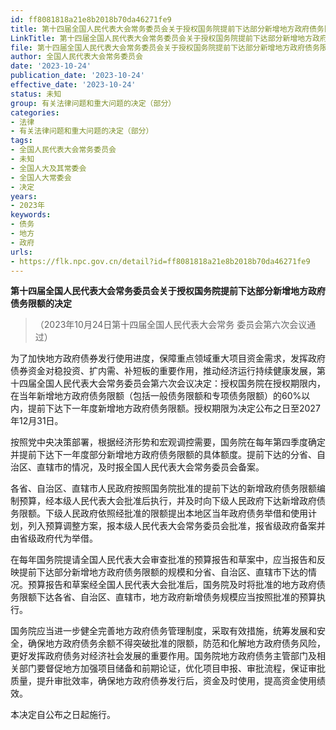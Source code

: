 ```yaml
---
id: ff8081818a21e8b2018b70da46271fe9
title: 第十四届全国人民代表大会常务委员会关于授权国务院提前下达部分新增地方政府债务限额的决定
LinkTitle: 第十四届全国人民代表大会常务委员会关于授权国务院提前下达部分新增地方政府债务限额的决定（2023）
file: 第十四届全国人民代表大会常务委员会关于授权国务院提前下达部分新增地方政府债务限额的决定_20231024_ff8081818a21e8b2018b70da46271fe9.docx
author: 全国人民代表大会常务委员会
date: '2023-10-24'
publication_date: '2023-10-24'
effective_date: '2023-10-24'
status: 未知
group: 有关法律问题和重大问题的决定（部分）
categories:
- 法律
- 有关法律问题和重大问题的决定（部分）
tags:
- 全国人民代表大会常务委员会
- 未知
- 全国人大及其常委会
- 全国人大常委会
- 决定
years:
- 2023年
keywords:
- 债务
- 地方
- 政府
urls:
- https://flk.npc.gov.cn/detail?id=ff8081818a21e8b2018b70da46271fe9
---
```


**第十四届全国人民代表大会常务委员会关于授权国务院提前下达部分新增地方政府债务限额的决定**

> （2023年10月24日第十四届全国人民代表大会常务
> 委员会第六次会议通过）

为了加快地方政府债券发行使用进度，保障重点领域重大项目资金需求，发挥政府债券资金对稳投资、扩内需、补短板的重要作用，推动经济运行持续健康发展，第十四届全国人民代表大会常务委员会第六次会议决定：授权国务院在授权期限内，在当年新增地方政府债务限额（包括一般债务限额和专项债务限额）的60%以内，提前下达下一年度新增地方政府债务限额。授权期限为决定公布之日至2027年12月31日。

按照党中央决策部署，根据经济形势和宏观调控需要，国务院在每年第四季度确定并提前下达下一年度部分新增地方政府债务限额的具体额度。提前下达的分省、自治区、直辖市的情况，及时报全国人民代表大会常务委员会备案。

各省、自治区、直辖市人民政府按照国务院批准的提前下达的新增政府债务限额编制预算，经本级人民代表大会批准后执行，并及时向下级人民政府下达新增政府债务限额。下级人民政府依照经批准的限额提出本地区当年政府债务举借和使用计划，列入预算调整方案，报本级人民代表大会常务委员会批准，报省级政府备案并由省级政府代为举借。

在每年国务院提请全国人民代表大会审查批准的预算报告和草案中，应当报告和反映提前下达部分新增地方政府债务限额的规模和分省、自治区、直辖市下达的情况。预算报告和草案经全国人民代表大会批准后，国务院及时将批准的地方政府债务限额下达各省、自治区、直辖市，地方政府新增债务规模应当按照批准的预算执行。

国务院应当进一步健全完善地方政府债务管理制度，采取有效措施，统筹发展和安全，确保地方政府债务余额不得突破批准的限额，防范和化解地方政府债务风险，更好发挥政府债务对经济社会发展的重要作用。国务院地方政府债务主管部门及相关部门要督促地方加强项目储备和前期论证，优化项目申报、审批流程，保证审批质量，提升审批效率，确保地方政府债券发行后，资金及时使用，提高资金使用绩效。

本决定自公布之日起施行。
